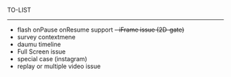 TO-LIST

---------------

- flash onPause onResume support
~~- iFrame issue (2D-gate)~~
- survey contextmene
- daumu timeline
- Full Screen issue
- special case (instagram)
- replay or multiple video issue